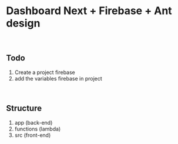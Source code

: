 # Dashboard Next + Firebase + Ant design
&nbsp;

## Todo
1. Create a project firebase
2. add the variables firebase in project

&nbsp;

## Structure
1. app (back-end)
2. functions (lambda)
3. src (front-end)
